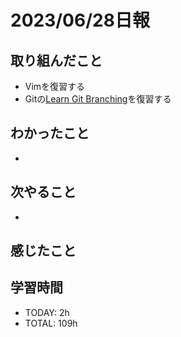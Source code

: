 # 2023/06/28日報
## 取り組んだこと
- Vimを復習する
- Gitの[Learn Git Branching](https://learngitbranching.js.org/?locale=ja)を復習する

## わかったこと
- 
## 次やること
- 
## 感じたこと

## 学習時間
- TODAY: 2h
- TOTAL: 109h
